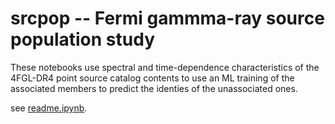 # srcpop -- Fermi gammma-ray source population study

These notebooks use spectral and time-dependence characteristics of the 4FGL-DR4 point source catalog contents to use an ML training of the associated members to predict the identies of the unassociated ones.

see [readme.ipynb](readme.ipynb).
